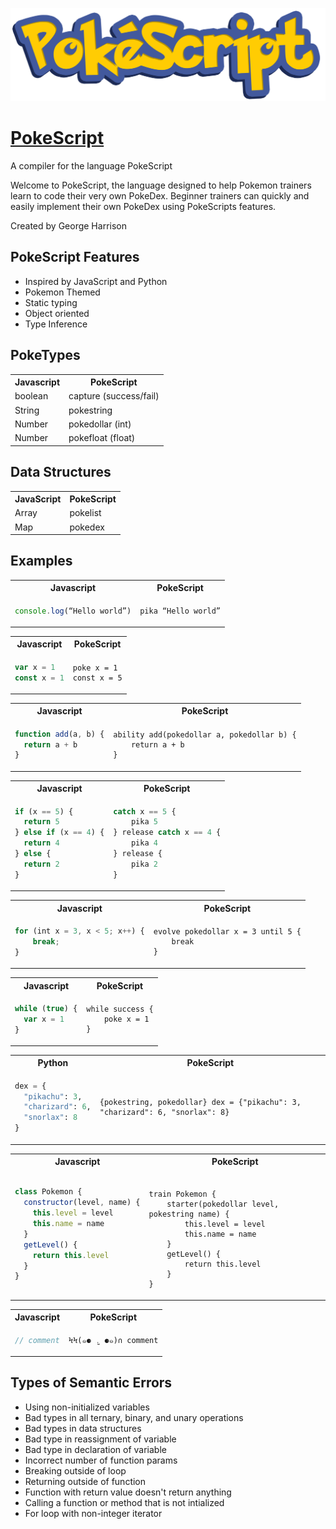 ![logo](docs/logo.png)

# [PokeScript](https://georgeh02.github.io/PokeScript/)

A compiler for the language PokeScript

Welcome to PokeScript, the language designed to help Pokemon trainers learn to code their very own PokeDex. Beginner trainers can quickly and easily implement their own PokeDex using PokeScripts features.

Created by George Harrison

## PokeScript Features

- Inspired by JavaScript and Python
- Pokemon Themed
- Static typing
- Object oriented
- Type Inference

## PokeTypes

<table>
  <tr>
    <th>Javascript</th>
    <th>PokeScript</th>
  </tr>
  <tr>
    <td>boolean</td>
    <td>capture (success/fail)</td>
  </tr>
  <tr>
    <td>String</td>
    <td>pokestring</td>
  </tr>
  <tr>
    <td>Number</td>
    <td>pokedollar (int)</td>
  </tr>
  <tr>
    <td>Number</td>
    <td>pokefloat (float)</td>
  </tr>
</table>

## Data Structures

<table>
  <tr>
    <th>JavaScript</th>
    <th>PokeScript</th>
  </tr>
  <tr>
    <td>Array</td>
    <td>pokelist</td>
  </tr>
  <tr>
    <td>Map</td>
    <td>pokedex</td>
  </tr>
</table>

## Examples

<table>
<tr> <th>Javascript</th><th>PokeScript</th><tr>
</tr>
<td>

```javascript
console.log(“Hello world”)
```

</td>

<td>

```
pika “Hello world”
```

</td>
</table>

<table>
<tr> <th>Javascript</th><th>PokeScript</th><tr>
</tr>
<td>

```javascript
var x = 1
const x = 1
```

</td>

<td>

```
poke x = 1
const x = 5
```

</td>
</table>

<table>
<tr> <th>Javascript</th><th>PokeScript</th><tr>
</tr>
<td>

```javascript
function add(a, b) {
  return a + b
}
```

</td>

<td>

```
ability add(pokedollar a, pokedollar b) {
    return a + b
}
```

</td>
</table>

<table>
<tr> <th>Javascript</th><th>PokeScript</th><tr>
</tr>
<td>

```javascript
if (x == 5) {
  return 5
} else if (x == 4) {
  return 4
} else {
  return 2
}
```

</td>

<td>

```javascript
catch x == 5 {
    pika 5
} release catch x == 4 {
    pika 4
} release {
    pika 2
}
```

</td>
</table>

<table>
<tr> <th>Javascript</th><th>PokeScript</th><tr>
</tr>
<td>

```javascript
for (int x = 3, x < 5; x++) {
    break;
}
```

</td>

<td>

```
evolve pokedollar x = 3 until 5 {
    break
}
```

</td>
</table>

<table>
<tr> <th>Javascript</th><th>PokeScript</th><tr>
</tr>
<td>

```javascript
while (true) {
  var x = 1
}
```

</td>

<td>

```
while success {
    poke x = 1
}
```

</td>
</table>

<table>
<tr> <th>Python</th><th>PokeScript</th><tr>
</tr>
<td>

```python
dex = {
  "pikachu": 3,
  "charizard": 6,
  "snorlax": 8
}
```

</td>

<td>

```
{pokestring, pokedollar} dex = {"pikachu": 3, "charizard": 6, "snorlax": 8}
```

</td>
</table>

<table>
<tr> <th>Javascript</th><th>PokeScript</th><tr>
</tr>
<td>

```javascript
class Pokemon {
  constructor(level, name) {
    this.level = level
    this.name = name
  }
  getLevel() {
    return this.level
  }
}
```

</td>

<td>

```

train Pokemon {
    starter(pokedollar level, pokestring name) {
        this.level = level
        this.name = name
    }
    getLevel() {
        return this.level
    }
}

```

</td>
</table>

<table>
<tr> <th>Javascript</th><th>PokeScript</th><tr>
</tr>
<td> 
    
```javascript
// comment
```
</td>
<td>
    
```
ϞϞ(๑⚈ ․̫ ⚈๑)∩ comment
```
</td>
</table>

## Types of Semantic Errors

- Using non-initialized variables
- Bad types in all ternary, binary, and unary operations
- Bad types in data structures
- Bad type in reassignment of variable
- Bad type in declaration of variable
- Incorrect number of function params
- Breaking outside of loop
- Returning outside of function
- Function with return value doesn't return anything
- Calling a function or method that is not intialized
- For loop with non-integer iterator
